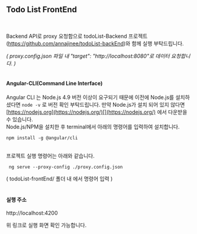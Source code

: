 
##  Todo List FrontEnd   
​  
  
  
  
  
  
  
  
  
Backend API로 proxy 요청함으로 todoList-Backend 프로젝트 (https://github.com/annajinee/todoList-backEnd)와 함께 실행 부탁드립니다. <br>  
  
*( proxy.config.json 파일 내 "target": "http://localhost:8080"로 데이터 요청합니다. )*  
<br>  
  

#### Angular-CLI(Command Line Interface)

 Angular CLI 는 Node.js 4.9 버전 이상이 요구되기 때문에 이전에 Node.js를 설치하셨다면 `node -v` 로 버전 확인 부탁드립니다. 
 만약 Node.js가 설치 되어 있지 않다면 [https://nodejs.org](https://nodejs.org/)[](https://nodejs.org/) 에서 다운받을 수 있습니다. 
 <br>
Node.js/NPM을 설치한 후 terminal에서 아래의 명령어를 입력하여 설치합니다.

    npm install -g @angular/cli



<br>프로젝트 실행 명령어는 아래와 같습니다.   
  
     
     ng serve --proxy-config ./proxy.config.json

  ( todoList-frontEnd/ 폴더 내 에서 명령어 입력 )          
<br>  
#### 실행 주소   
  
 http://localhost:4200

위 링크로 실행 화면 확인 가능합니다. 